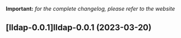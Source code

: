 **Important:**
*for the complete changelog, please refer to the website*




## [lldap-0.0.1]lldap-0.0.1 (2023-03-20)

